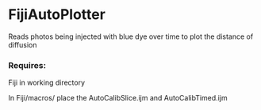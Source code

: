 # FijiAutoPlotter
Reads photos being injected with blue dye over time to plot the distance of diffusion

### Requires: 
Fiji in working directory 

In Fiji/macros/ place the AutoCalibSlice.ijm and AutoCalibTimed.ijm

